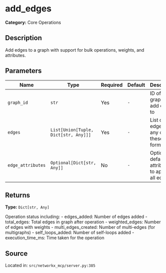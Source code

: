 # add_edges

**Category:** Core Operations

## Description

Add edges to a graph with support for bulk operations, weights, and attributes.

## Parameters

| Name | Type | Required | Default | Description |
|------|------|----------|---------|-------------|
| `graph_id` | `str` | Yes | `-` | ID of the graph to add edges to |
| `edges` | `List[Union[Tuple, Dict[str, Any]]]` | Yes | `-` | List of edges in any of these formats: |
| `edge_attributes` | `Optional[Dict[str, Any]]` | No | `-` | Optional default attributes to apply to all edges |

## Returns

**Type:** `Dict[str, Any]`

Operation status including: - edges_added: Number of edges added - total_edges: Total edges in graph after operation - weighted_edges: Number of edges with weights - multi_edges_created: Number of multi-edges (for multigraphs) - self_loops_added: Number of self-loops added - execution_time_ms: Time taken for the operation

## Source

Located in: `src/networkx_mcp/server.py:385`
